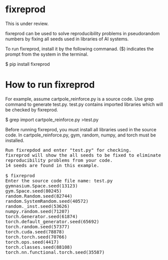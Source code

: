 # fixreprod
This is under review.

fixreprod can be used to solve reproducibility problems in pseudorandom numbers by fixing all seeds used in libraries of AI systems.

To run fixreprod, install it by the following commanad. ($) indicates the prompt from the system in the terminal.

$ pip install fixreprod

# How to run fixreprod

For example, assume cartpole_reinforce.py is a source code. Use grep command to generate test.py.
test.py contains imported libraries which will be checked by fixreprod.

$ grep import cartpole_reinforce.py >test.py

Before running fixreprod, you must install all libraries used in the source code.
In cartpole_reinforce.py, gym, random, numpy, and torch must be installed.

<pre>
Run fixrepdod and enter "test.py" for checking.
fixreprod will show the all seeds to be fixed to eliminate 
reproducibility problems from your code. 
14 seeds are found in this example.
  
$ fixreprod
Enter the source code file name: test.py
gymnasium.Space.seed(13123)
gym.Space.seed(80245)
random.Random.seed(82744)
random.SystemRandom.seed(40572)      
random._inst.seed(53626)
numpy.random.seed(71207)
torch.Generator.seed(61874)
torch.default_generator.seed(65692)  
torch.random.seed(57377)
torch.cuda.seed(78878)
torch.torch.seed(70766)
torch.ops.seed(4417)
torch.classes.seed(88108)
torch.nn.functional.torch.seed(35587)

</pre>
